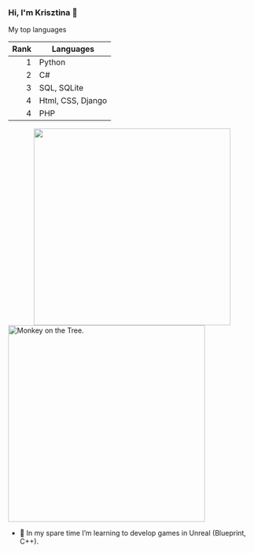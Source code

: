 ### Hi, I'm Krisztina 👋

My top languages

| Rank | Languages |
|-----:|-----------|
|     1| Python|
|     2| C#                |
|     3| SQL, SQLite       |
|     4| Html, CSS, Django       |
|     4| PHP      |
  
</details>




<div id="header" align="center">
  <img src="https://user-images.githubusercontent.com/82880530/216677082-83024438-194c-4567-bd71-86839d59232f.png" {width=40px height=400px}/>
</div>

<picture>
  <source media="(prefers-color-scheme: dark)" srcset="https://user-images.githubusercontent.com/82880530/216677082-83024438-194c-4567-bd71-86839d59232f.png" {width=40px height=400px}>
  <source media="(prefers-color-scheme: light)" srcset="https://user-images.githubusercontent.com/82880530/216677082-83024438-194c-4567-bd71-86839d59232f.png" {width=40px height=400px}>
  <img alt="Monkey on the Tree." src="https://user-images.githubusercontent.com/82880530/216677082-83024438-194c-4567-bd71-86839d59232f.png" {width=40px height=400px}>
</picture>

- 🌱 In my spare time I’m learning to develop games in Unreal (Blueprint, C++).
